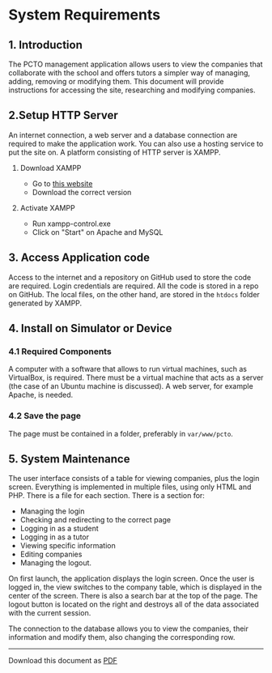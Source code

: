 # System Requirements

## 1. Introduction

The PCTO management application allows users to view the companies that collaborate with the school and offers tutors a simpler way of managing, adding, removing or modifying them. This document will provide instructions for accessing the site, researching and modifying companies.

## 2.Setup HTTP Server

An internet connection, a web server and a database connection are required to make the application work. You can also use a hosting service to put the site on.
A platform consisting of HTTP server is XAMPP.

1. Download XAMPP
	+ Go to [this website](https://www.apachefriends.org/it/)
	+ Download the correct version

2. Activate XAMPP
	+ Run xampp-control.exe
	+ Click on "Start" on Apache and MySQL

## 3. Access Application code

Access to the internet and a repository on GitHub used to store the code are required. Login credentials are required. All the code is stored in a repo on GitHub. The local files, on the other hand, are stored in the `htdocs` folder generated by XAMPP.

## 4. Install on Simulator or Device

### 4.1 Required Components

A computer with a software that allows to run virtual machines, such as VirtualBox, is required. There must be a virtual machine that acts as a server (the case of an Ubuntu machine is discussed). A web server, for example Apache, is needed.

### 4.2 Save the page

The page must be contained in a folder, preferably in `var/www/pcto`.

## 5. System Maintenance

The user interface consists of a table for viewing companies, plus the login screen. Everything is implemented in multiple files, using only HTML and PHP.
There is a file for each section. There is a section for:

+ Managing the login
+ Checking and redirecting to the correct page
+ Logging in as a student
+ Logging in as a tutor
+ Viewing specific information
+ Editing companies
+ Managing the logout.

On first launch, the application displays the login screen. Once the user is logged in, the view switches to the company table, which is displayed in the center of the screen. There is also a search bar at the top of the page. The logout button is located on the right and destroys all of the data associated with the current session.

The connection to the database allows you to view the companies, their information and modify them, also changing the corresponding row.

---

Download this document as [PDF](pdf/system_requirements.pdf)